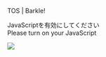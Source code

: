 TOS | Barkle!

JavaScriptを有効にしてください  
Please turn on your JavaScript

![](/static-assets/splash.png?1728608137468)